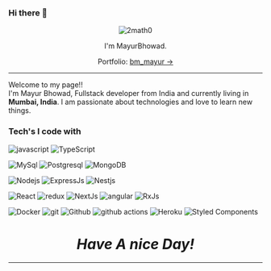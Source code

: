 ### Hi there 👋

<p align="center"> <img src="https://komarev.com/ghpvc/?username=2math0&label=Profile%20views&color=0e75b6&style=flat" alt="2math0" /> </p>



<p align='center'>
I'm MayurBhowad.
</p>
<p align='center'>Portfolio: <a href="https://bm-mayur.vercel.app/" target="_blank">bm_mayur &#8594;</a> </p>

<hr />

<p>Welcome to my page!! </br> I'm Mayur Bhowad, Fullstack developer from India and currently living in <b>Mumbai, India</b>. 
I am passionate about technologies and love to learn new things. </p>
<h3>Tech's I code with</h3>
<p>
  <img alt="javascript" src="https://img.shields.io/badge/-javascript-yellow?style=rounded-square&logo=javascript&logoColor=white" />
  <img alt="TypeScript" src="https://img.shields.io/badge/-TypeScript-007ACC?style=rounded-square&logo=typescript&logoColor=white" />
</p>
<p>
  <img alt="MySql" src="https://img.shields.io/badge/-MySql-blue?style=rounded-square&logo=mysql&logoColor=white" />
  <img alt="Postgresql" src="https://img.shields.io/badge/-Postgresql-blue?style=rounded-square&logo=postgresql&logoColor=white" />
  <img alt="MongoDB" src="https://img.shields.io/badge/-MongoDB-13aa52?style=rounded-square&logo=mongodb&logoColor=white" />
</p>

<p>
   <img alt="Nodejs" src="https://img.shields.io/badge/-Nodejs-43853d?style=rounded-square&logo=Node.js&logoColor=white" />
  <img alt="ExpressJs" src="https://img.shields.io/badge/ExpressJs-black?style=rounded-square&logo=express&logoColor=white" />
  <img alt="Nestjs" src="https://img.shields.io/badge/-Nestjs-DD0031?style=rounded-square&logo=Nestjs&logoColor=white" />
</p>
<p>
  <img alt="React" src="https://img.shields.io/badge/-React-45b8d8?style=rounded-square&logo=react&logoColor=white" />
  <img alt="redux" src="https://img.shields.io/badge/-Redux-764ABC?style=rounded-square&logo=redux&logoColor=white" />
  <img alt="NextJs" src="https://img.shields.io/badge/NextJs-black?style=rounded-square&logo=next.js&logoColor=white" />
  <img alt="angular" src="https://img.shields.io/badge/-Angular 7+-DD0031?style=rounded-square&logo=angular&logoColor=white" />
  <img alt="RxJs" src="https://img.shields.io/badge/-RxJs-%23B7178C?style=rounded-square&logo=reactivex&logoColor=white" />
</P>

<p>
  <img alt="Docker" src="https://img.shields.io/badge/-Docker-46a2f1?style=rounded-square&logo=docker&logoColor=white" />
  <img alt="git" src="https://img.shields.io/badge/-Git-F05032?style=rounded-square&logo=git&logoColor=white" />
   <img alt="Github" src="https://img.shields.io/badge/-github-black?style=rounded-square&logo=github&logoColor=white" />
  <img alt="github actions" src="https://img.shields.io/badge/-Github_Actions-2088FF?style=rounded-square&logo=github-actions&logoColor=white" />
  <img alt="Heroku" src="https://img.shields.io/badge/-Heroku-430098?style=rounded-square&logo=heroku&logoColor=white" />
  <img alt="Styled Components" src="https://img.shields.io/badge/-Styled_Components-db7092?style=rounded-square&logo=styled-components&logoColor=white" />
  
</p>

<h1 align='center'><i>Have A nice Day!</i></h1>
<hr/>


<!--
**MayurBhowad/MayurBhowad** is a ✨ _special_ ✨ repository because its `README.md` (this file) appears on your GitHub profile.

Here are some ideas to get you started:

- 🔭 I’m currently working on ...
- 🌱 I’m currently learning ...
- 👯 I’m looking to collaborate on ...
- 🤔 I’m looking for help with ...
- 💬 Ask me about ...
- 📫 How to reach me: ...
- 😄 Pronouns: ...
- ⚡ Fun fact: ...
-->
